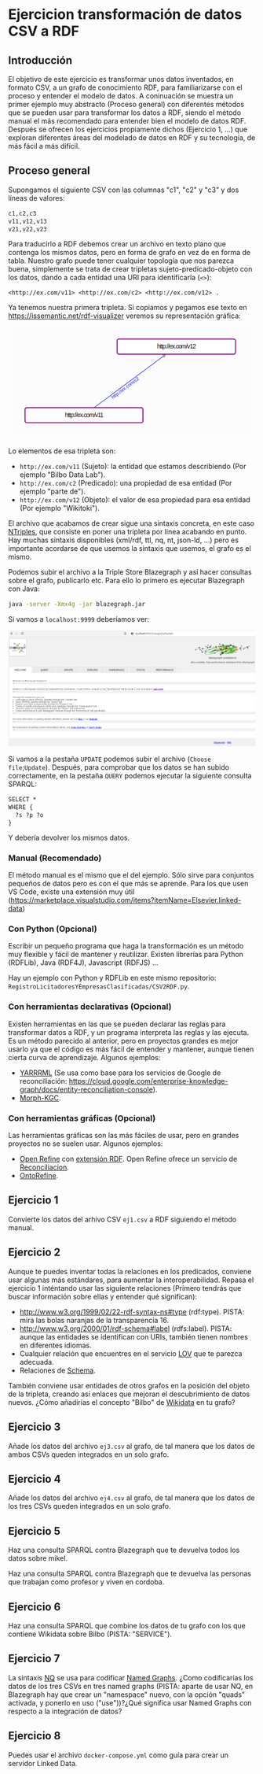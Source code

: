 # Ejercicion transformación de datos CSV a RDF

## Introducción

El objetivo de este ejercicio es transformar unos datos inventados, en formato CSV, a un grafo de conocimiento RDF, para familiarizarse con el proceso y entender el modelo de datos. A coninuación se muestra un primer ejemplo muy abstracto (Proceso general) con diferentes métodos que se pueden usar para transformar los datos a RDF, siendo el método manual el más recomendado para entender bien el modelo de datos RDF. Después se ofrecen los ejercicios propiamente dichos (Ejercicio 1, ...) que exploran diferentes áreas del modelado de datos en RDF y su tecnología, de más fácil a más difícil.

## Proceso general

Supongamos el siguiente CSV con las columnas "c1", "c2" y "c3" y dos líneas de valores:

```csv
c1,c2,c3
v11,v12,v13
v21,v22,v23
```

Para traducirlo a RDF debemos crear un archivo en texto plano que contenga los mismos datos, pero en forma de grafo en vez de en forma de tabla. Nuestro grafo puede tener cualquier topología que nos parezca buena, simplemente se trata de crear tripletas sujeto-predicado-objeto con los datos, dando a cada entidad una URI para identificarla (`<>`):

```nt
<http://ex.com/v11> <http://ex.com/c2> <http://ex.com/v12> .
```

Ya tenemos nuestra primera tripleta. Si copiamos y pegamos ese texto en https://issemantic.net/rdf-visualizer veremos su representación gráfica:

![Primera tripleta](ex1.png "Primera tripleta")

Lo elementos de esa tripleta son:

* `http://ex.com/v11` (Sujeto): la entidad que estamos describiendo (Por ejemplo "Bilbo Data Lab").
* `http://ex.com/c2` (Predicado): una propiedad de esa entidad (Por ejemplo "parte de").
* `http://ex.com/v12` (Objeto): el valor de esa propiedad para esa entidad (Por ejemplo "Wikitoki").

El archivo que acabamos de crear sigue una sintaxis concreta, en este caso [NTriples](https://www.w3.org/TR/n-triples/), que consiste en poner una tripleta por linea acabando en punto. Hay muchas sintaxis disponibles (xml/rdf, ttl, nq, nt, json-ld, ...) pero es importante acordarse de que usemos la sintaxis que usemos, el grafo es el mismo.

Podemos subir el archivo a la Triple Store Blazegraph y así hacer consultas sobre el grafo, publicarlo etc. Para ello lo primero es ejecutar Blazegraph con Java:

```bash
java -server -Xmx4g -jar blazegraph.jar
```

Si vamos a `localhost:9999` deberíamos ver:

![Blazegraph](blazegraph.png "Blazegraph")

Si vamos a la pestaña `UPDATE` podemos subir el archivo (`Choose file`;`Update`). Después, para comprobar que los datos se han subido correctamente, en la pestaña `QUERY` podemos ejecutar la siguiente consulta SPARQL:

```sparql
SELECT *
WHERE {
  ?s ?p ?o
}
```

Y debería devolver los mismos datos.

### Manual (Recomendado)

El método manual es el mismo que el del ejemplo. Sólo sirve para conjuntos pequeños de datos pero es con el que más se aprende. Para los que usen VS Code, existe una extensión muy útil (https://marketplace.visualstudio.com/items?itemName=Elsevier.linked-data)

### Con Python (Opcional)

Escribir un pequeño programa que haga la transformación es un método muy flexible y fácil de mantener y reutilizar. Existen librerías para Python (RDFLib), Java (RDF4J), Javascript (RDFJS) ...

Hay un ejemplo con Python y RDFLib en este mismo repositorio: `RegistroLicitadoresYEmpresasClasificadas/CSV2RDF.py`.

### Con herramientas declarativas (Opcional)

Existen herramientas en las que se pueden declarar las reglas para transformar datos a RDF, y un programa interpreta las reglas y las ejecuta. Es un método parecido al anterior, pero en proyectos grandes es mejor usarlo ya que el código es más fácil de entender y mantener, aunque tienen cierta curva de aprendizaje. Algunos ejemplos:

* [YARRRML](https://rml.io/yarrrml/) (Se usa como base para los servicios de Google de reconciliación: https://cloud.google.com/enterprise-knowledge-graph/docs/entity-reconciliation-console).
* [Morph-KGC](https://github.com/morph-kgc/morph-kgc).

### Con herramientas gráficas (Opcional)

Las herramientas gráficas son las más fáciles de usar, pero en grandes proyectos no se suelen usar. Algunos ejemplos:

* [Open Refine](https://openrefine.org/) con [extensión RDF](https://github.com/AtesComp/rdf-transform). Open Refine ofrece un servicio de [Reconciliacion](https://openrefine.org/docs/manual/reconciling).
* [OntoRefine](https://graphdb.ontotext.com/documentation/9.5/standard/loading-data-using-ontorefine.html).

## Ejercicio 1

Convierte los datos del arhivo CSV `ej1.csv` a RDF siguiendo el método manual.

## Ejercicio 2

Aunque te puedes inventar todas la relaciones en los predicados, conviene usar algunas más estándares, para aumentar la interoperabilidad. Repasa el ejercicio 1 inténtando usar las siguiente relaciones (Primero tendrás que buscar información sobre ellas y entender qué significan):

* http://www.w3.org/1999/02/22-rdf-syntax-ns#type (rdf:type). PISTA: mira las bolas naranjas de la transparencia 16.
* http://www.w3.org/2000/01/rdf-schema#label (rdfs:label). PISTA: aunque las entidades se identifican con URIs, también tienen nombres en diferentes idiomas.
* Cualquier relación que encuentres en el servicio [LOV](https://lov.linkeddata.es/dataset/lov) que te parezca adecuada.
* Relaciones de [Schema](https://schema.org/).

También conviene usar entidades de otros grafos en la posición del objeto de la tripleta, creando así enlaces que mejoran el descubrimiento de datos nuevos. ¿Cómo añadirías el concepto "Bilbo" de [Wikidata](https://www.wikidata.org/) en tu grafo?

## Ejercicio 3

Añade los datos del archivo `ej3.csv` al grafo, de tal manera que los datos de ambos CSVs queden integrados en un solo grafo.

## Ejercicio 4

Añade los datos del archivo `ej4.csv` al grafo, de tal manera que los datos de los tres CSVs queden integrados en un solo grafo.

## Ejercicio 5

Haz una consulta SPARQL contra Blazegraph que te devuelva todos los datos sobre mikel.

Haz una consulta SPARQL contra Blazegraph que te devuelva las personas que trabajan como profesor y viven en cordoba.

## Ejercicio 6

Haz una consulta SPARQL que combine los datos de tu grafo con los que contiene Wikidata sobre Bilbo (PISTA: "SERVICE").

## Ejercicio 7

La sintaxis [NQ](https://www.w3.org/TR/n-quads/) se usa para codificar [Named Graphs](https://www.oxfordsemantic.tech/fundamentals/what-is-a-named-graph). ¿Como codificarías los datos de los tres CSVs en tres named graphs (PISTA: aparte de usar NQ, en Blazegraph hay que crear un "namespace" nuevo, con la opción "quads" activada, y ponerlo en uso ("use"))?¿Qué significa usar Named Graphs con respecto a la integración de datos?

## Ejercicio 8

Puedes usar el archivo `docker-compose.yml` como guía para crear un servidor Linked Data.